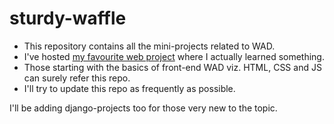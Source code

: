 # sturdy-waffle
- This repository contains all the mini-projects related to WAD.  
- I've hosted [my favourite web project](https://atharva01903.github.io/sturdy-waffle/) where I actually learned something. 
- Those starting with the basics of front-end WAD viz. HTML, CSS and JS can surely refer this repo. 
- I'll try to update this repo as frequently as possible. 

I'll be adding django-projects too for those very new to the topic. 
